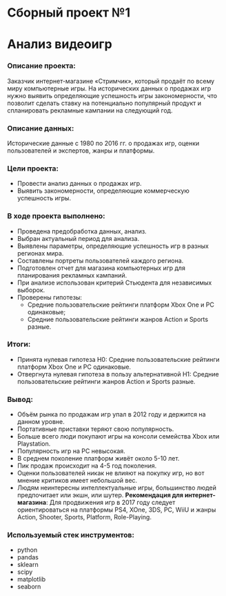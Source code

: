 # Сборный проект №1
# Анализ видеоигр
### Описание проекта: 
Заказчик интернет-магазине «Стримчик», который продаёт по всему миру компьютерные игры. На исторических данных о продажах игр нужно выявить определяющие успешность игры закономерности, что позволит сделать ставку на потенциально популярный продукт и спланировать рекламные кампании на следующий год.
### Описание данных:
Исторические данные с 1980 по 2016 гг. о продажах игр, оценки пользователей и экспертов, жанры и платформы.
### Цели проекта:
- Провести анализ данных о продажах игр.
- Выявить закономерности, определяющие коммерческую успешность игры.
### В ходе проекта выполнено:
- Проведена предобработка данных, анализ. 
- Выбран актуальный период для анализа. 
- Выявлены параметры, определяющие успешность игр в разных регионах мира. 
- Составлены портреты пользователей каждого региона. 
- Подготовлен отчет для магазина компьютерных игр для планирования рекламных кампаний.
- При анализе использован критерий Стьюдента для независимых выборок.
- Проверены гипотезы: 
  - Средние пользовательские рейтинги платформ Xbox One и PC одинаковые;
  - Средние пользовательские рейтинги жанров Action и Sports разные. 
### Итоги:
- Принята нулевая гипотеза H0: Средние пользовательские рейтинги платформ Xbox One и PC одинаковые.
- Отвергнута нулевая гипотеза в пользу альтернативной H1: Средние пользовательские рейтинги жанров Action и Sports разные.
### Вывод:
- Объём рынка по продажам игр упал в 2012 году и держится на данном уровне.
- Портативные приставки теряют свою популярность.
- Больше всего люди покупают игры на консоли семейства Xbox или Playstation.
- Популярность игр на PC невысокая.
- В среднем поколение платформ живёт около 5-10 лет.
- Пик продаж происходит на 4-5 год поколения.
- Оценки пользователей никак не влияют на покупку игр, но вот мнение критиков имеет небольшой вес.
- Людям неинтересны интеллектуальные игры, большинство людей предпочитает или экшн, или шутер.
**Рекомендация для интернет-магазина**: 
Для продвижения игр в 2017 году следует ориентироваться на платформы PS4, XOne, 3DS, PC, WiiU и жанры Action, Shooter, Sports, Platform, Role-Playing.
### Используемый стек инструментов:
- python
- pandas
- sklearn
- scipy
- matplotlib
- seaborn
